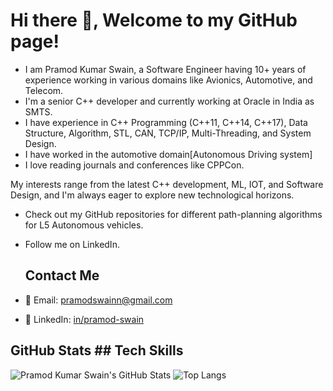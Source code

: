 # Hi there 👋, Welcome to my GitHub page!

- I am Pramod Kumar Swain, a Software Engineer having 10+ years of experience working in various domains like Avionics, Automotive, and Telecom.
- I'm a senior C++ developer and currently working at Oracle in India as SMTS.
- I have experience in C++ Programming (C++11, C++14, C++17), Data Structure, Algorithm, STL, CAN, TCP/IP, Multi-Threading, and System Design.
- I have worked in the automotive domain[Autonomous  Driving system]
- I love reading journals and conferences like CPPCon.

My interests range from the latest C++ development, ML, IOT, and Software Design, and I'm always eager to explore new technological horizons.

- Check out my GitHub repositories for different path-planning algorithms for L5 Autonomous vehicles.
- Follow me on LinkedIn.
  ## Contact Me

- 📧 Email: [pramodswainn@gmail.com](mailto:pramodswainn@gmail.com)
- 💼 LinkedIn: [in/pramod-swain](https://www.linkedin.com/in/pramod-swain/)

## GitHub Stats                                                                                                                                                   ## Tech Skills

![Pramod Kumar Swain's GitHub Stats](https://github-readme-stats.vercel.app/api?username=pramodswainn&show_icons=true)                                            ![Top Langs](https://github-readme-stats.vercel.app/api/top-langs/?username=pramodswainn&layout=compact)



